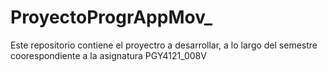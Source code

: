 # ProyectoProgrAppMov_
Este repositorio contiene el proyectro a desarrollar, a lo largo del semestre coorespondiente a la asignatura PGY4121_008V
